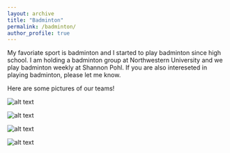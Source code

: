 ```yaml
---
layout: archive
title: "Badminton"
permalink: /badminton/
author_profile: true
---
```


My favoriate sport is badminton and I started to play badminton since high school. I am holding a badminton group at Northwestern University and we play badminton weekly at Shannon Pohl. If you are also intereseted in playing badminton, please let me know.

Here are some pictures of our teams!

![alt text](https://xilinggrantli.github.io/images/badminton/badminton1.png)

![alt text](https://xilinggrantli.github.io/images/badminton/badminton2.png)

![alt text](https://xilinggrantli.github.io/images/badminton/badminton3.png)

![alt text](https://xilinggrantli.github.io/images/badminton/badminton4.png)
